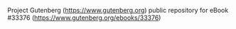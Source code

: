 Project Gutenberg (https://www.gutenberg.org) public repository for eBook #33376 (https://www.gutenberg.org/ebooks/33376)
